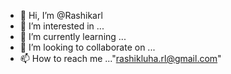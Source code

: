 - 👋 Hi, I’m @Rashikarl
- 👀 I’m interested in ...
- 🌱 I’m currently learning ...
- 💞️ I’m looking to collaborate on ...
- 📫 How to reach me ..."rashikluha.rl@gmail.com"

<!---
Rashikarl/Rashikarl is a ✨ special ✨ repository because its `README.md` (this file) appears on your GitHub profile.
You can click the Preview link to take a look at your changes.
--->
